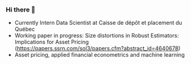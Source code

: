 ### Hi there 👋

- Currently Intern Data Scientist at Caisse de dépôt et placement du Québec
- Working paper in progress: Size distortions in Robust Estimators: Implications for Asset Pricing (https://papers.ssrn.com/sol3/papers.cfm?abstract_id=4640678)
- Asset pricing, applied financial econometrics and machine learning
